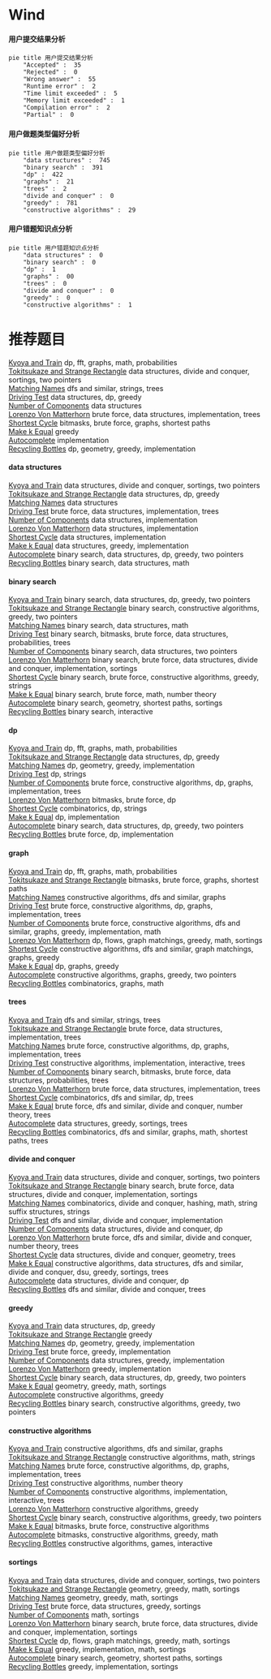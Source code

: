 # __Wind__
<!-- tabs:start -->
#### **用户提交结果分析**

```mermaid
pie title 用户提交结果分析
    "Accepted" :  35
    "Rejected" :  0
    "Wrong answer" :  55
    "Runtime error" :  2
    "Time limit exceeded" :  5
    "Memory limit exceeded" :  1
    "Compilation error" :  2
    "Partial" :  0
```
#### **用户做题类型偏好分析**

```mermaid
pie title 用户做题类型偏好分析
    "data structures" :  745
    "binary search" :  391
    "dp" :  422
    "graphs" :  21
    "trees" :  2
    "divide and conquer" :  0
    "greedy" :  781
    "constructive algorithms" :  29
```
#### **用户错题知识点分析**

```mermaid
pie title 用户错题知识点分析
    "data structures" :  0
    "binary search" :  0
    "dp" :  1
    "graphs" :  00
    "trees" :  0
    "divide and conquer" :  0
    "greedy" :  0
    "constructive algorithms" :  1
```
<!-- tabs:end -->
# 推荐题目
[Kyoya and Train](http://codeforces.com/problemset/problem/553/E)		dp,
                        fft,
                        graphs,
                        math,
                        probabilities		  
[Tokitsukaze and Strange Rectangle](https://codeforces.com/contest/1191/problem/F)		data structures,
                        divide and conquer,
                        sortings,
                        two pointers		  
[Matching Names](http://codeforces.com/problemset/problem/566/A)		dfs and similar,
                        strings,
                        trees		  
[Driving Test](http://codeforces.com/problemset/problem/845/D)		data structures,
                        dp,
                        greedy		  
[Number of Components](http://codeforces.com/problemset/problem/1270/H)		data structures		  
[Lorenzo Von Matterhorn](http://codeforces.com/problemset/problem/696/A)		brute force,
                        data structures,
                        implementation,
                        trees		  
[Shortest Cycle](https://codeforces.com/contest/1206/problem/D)		bitmasks,
                        brute force,
                        graphs,
                        shortest paths		  
[Make k Equal](http://codeforces.com/problemset/problem/1328/F)		greedy		  
[Autocomplete](http://codeforces.com/problemset/problem/53/A)		implementation		  
[Recycling Bottles](http://codeforces.com/problemset/problem/671/A)		dp,
                        geometry,
                        greedy,
                        implementation		  
<!-- tabs:start -->
#### **data structures**
[Kyoya and Train](https://codeforces.com/contest/1191/problem/F)		data structures,
                        divide and conquer,
                        sortings,
                        two pointers		  
[Tokitsukaze and Strange Rectangle](http://codeforces.com/problemset/problem/845/D)		data structures,
                        dp,
                        greedy		  
[Matching Names](http://codeforces.com/problemset/problem/1270/H)		data structures		  
[Driving Test](http://codeforces.com/problemset/problem/696/A)		brute force,
                        data structures,
                        implementation,
                        trees		  
[Number of Components](http://codeforces.com/problemset/problem/834/B)		data structures,
                        implementation		  
[Lorenzo Von Matterhorn](http://codeforces.com/problemset/problem/69/E)		data structures,
                        implementation		  
[Shortest Cycle](http://codeforces.com/problemset/problem/1208/E)		data structures,
                        implementation		  
[Make k Equal](http://codeforces.com/problemset/problem/1413/D)		data structures,
                        greedy,
                        implementation		  
[Autocomplete](http://codeforces.com/problemset/problem/1492/C)		binary search,
                        data structures,
                        dp,
                        greedy,
                        two pointers		  
[Recycling Bottles](http://codeforces.com/problemset/problem/1490/G)		binary search,
                        data structures,
                        math		  
#### **binary search**
[Kyoya and Train](http://codeforces.com/problemset/problem/1492/C)		binary search,
                        data structures,
                        dp,
                        greedy,
                        two pointers		  
[Tokitsukaze and Strange Rectangle](http://codeforces.com/problemset/problem/1463/D)		binary search,
                        constructive algorithms,
                        greedy,
                        two pointers		  
[Matching Names](http://codeforces.com/problemset/problem/1490/G)		binary search,
                        data structures,
                        math		  
[Driving Test](http://codeforces.com/problemset/problem/1479/D)		binary search,
                        bitmasks,
                        brute force,
                        data structures,
                        probabilities,
                        trees		  
[Number of Components](http://codeforces.com/problemset/problem/1436/E)		binary search,
                        data structures,
                        two pointers		  
[Lorenzo Von Matterhorn](http://codeforces.com/problemset/problem/1461/D)		binary search,
                        brute force,
                        data structures,
                        divide and conquer,
                        implementation,
                        sortings		  
[Shortest Cycle](http://codeforces.com/problemset/problem/1493/C)		binary search,
                        brute force,
                        constructive algorithms,
                        greedy,
                        strings		  
[Make k Equal](http://codeforces.com/problemset/problem/1487/D)		binary search,
                        brute force,
                        math,
                        number theory		  
[Autocomplete](http://codeforces.com/problemset/problem/1486/B)		binary search,
                        geometry,
                        shortest paths,
                        sortings		  
[Recycling Bottles](http://codeforces.com/problemset/problem/1486/C1)		binary search,
                        interactive		  
#### **dp**
[Kyoya and Train](http://codeforces.com/problemset/problem/553/E)		dp,
                        fft,
                        graphs,
                        math,
                        probabilities		  
[Tokitsukaze and Strange Rectangle](http://codeforces.com/problemset/problem/845/D)		data structures,
                        dp,
                        greedy		  
[Matching Names](http://codeforces.com/problemset/problem/671/A)		dp,
                        geometry,
                        greedy,
                        implementation		  
[Driving Test](http://codeforces.com/problemset/problem/1015/F)		dp,
                        strings		  
[Number of Components](http://codeforces.com/problemset/problem/1244/D)		brute force,
                        constructive algorithms,
                        dp,
                        graphs,
                        implementation,
                        trees		  
[Lorenzo Von Matterhorn](http://codeforces.com/problemset/problem/379/D)		bitmasks,
                        brute force,
                        dp		  
[Shortest Cycle](http://codeforces.com/problemset/problem/1426/F)		combinatorics,
                        dp,
                        strings		  
[Make k Equal](http://codeforces.com/problemset/problem/407/B)		dp,
                        implementation		  
[Autocomplete](http://codeforces.com/problemset/problem/1492/C)		binary search,
                        data structures,
                        dp,
                        greedy,
                        two pointers		  
[Recycling Bottles](https://codeforces.com/contest/1457/problem/C)		brute force,
                        dp,
                        implementation		  
#### **graph**
[Kyoya and Train](http://codeforces.com/problemset/problem/553/E)		dp,
                        fft,
                        graphs,
                        math,
                        probabilities		  
[Tokitsukaze and Strange Rectangle](https://codeforces.com/contest/1206/problem/D)		bitmasks,
                        brute force,
                        graphs,
                        shortest paths		  
[Matching Names](http://codeforces.com/problemset/problem/1217/D)		constructive algorithms,
                        dfs and similar,
                        graphs		  
[Driving Test](http://codeforces.com/problemset/problem/1244/D)		brute force,
                        constructive algorithms,
                        dp,
                        graphs,
                        implementation,
                        trees		  
[Number of Components](http://codeforces.com/problemset/problem/1487/C)		brute force,
                        constructive algorithms,
                        dfs and similar,
                        graphs,
                        greedy,
                        implementation,
                        math		  
[Lorenzo Von Matterhorn](http://codeforces.com/problemset/problem/1437/C)		dp,
                        flows,
                        graph matchings,
                        greedy,
                        math,
                        sortings		  
[Shortest Cycle](http://codeforces.com/problemset/problem/1470/D)		constructive algorithms,
                        dfs and similar,
                        graph matchings,
                        graphs,
                        greedy		  
[Make k Equal](http://codeforces.com/problemset/problem/1476/C)		dp,
                        graphs,
                        greedy		  
[Autocomplete](http://codeforces.com/problemset/problem/1304/D)		constructive algorithms,
                        graphs,
                        greedy,
                        two pointers		  
[Recycling Bottles](http://codeforces.com/problemset/problem/1475/C)		combinatorics,
                        graphs,
                        math		  
#### **trees**
[Kyoya and Train](http://codeforces.com/problemset/problem/566/A)		dfs and similar,
                        strings,
                        trees		  
[Tokitsukaze and Strange Rectangle](http://codeforces.com/problemset/problem/696/A)		brute force,
                        data structures,
                        implementation,
                        trees		  
[Matching Names](http://codeforces.com/problemset/problem/1244/D)		brute force,
                        constructive algorithms,
                        dp,
                        graphs,
                        implementation,
                        trees		  
[Driving Test](http://codeforces.com/problemset/problem/750/F)		constructive algorithms,
                        implementation,
                        interactive,
                        trees		  
[Number of Components](http://codeforces.com/problemset/problem/1479/D)		binary search,
                        bitmasks,
                        brute force,
                        data structures,
                        probabilities,
                        trees		  
[Lorenzo Von Matterhorn](http://codeforces.com/problemset/problem/1511/C)		brute force,
                        data structures,
                        implementation,
                        trees		  
[Shortest Cycle](http://codeforces.com/problemset/problem/1499/F)		combinatorics,
                        dfs and similar,
                        dp,
                        trees		  
[Make k Equal](http://codeforces.com/problemset/problem/1491/E)		brute force,
                        dfs and similar,
                        divide and conquer,
                        number theory,
                        trees		  
[Autocomplete](http://codeforces.com/problemset/problem/1466/D)		data structures,
                        greedy,
                        sortings,
                        trees		  
[Recycling Bottles](http://codeforces.com/problemset/problem/1495/D)		combinatorics,
                        dfs and similar,
                        graphs,
                        math,
                        shortest paths,
                        trees		  
#### **divide and conquer**
[Kyoya and Train](https://codeforces.com/contest/1191/problem/F)		data structures,
                        divide and conquer,
                        sortings,
                        two pointers		  
[Tokitsukaze and Strange Rectangle](http://codeforces.com/problemset/problem/1461/D)		binary search,
                        brute force,
                        data structures,
                        divide and conquer,
                        implementation,
                        sortings		  
[Matching Names](http://codeforces.com/problemset/problem/1466/G)		combinatorics,
                        divide and conquer,
                        hashing,
                        math,
                        string suffix structures,
                        strings		  
[Driving Test](http://codeforces.com/problemset/problem/1490/D)		dfs and similar,
                        divide and conquer,
                        implementation		  
[Number of Components](https://codeforces.com/contest/1483/problem/C)		data structures,
                        divide and conquer,
                        dp		  
[Lorenzo Von Matterhorn](http://codeforces.com/problemset/problem/1491/E)		brute force,
                        dfs and similar,
                        divide and conquer,
                        number theory,
                        trees		  
[Shortest Cycle](http://codeforces.com/problemset/problem/1303/G)		data structures,
                        divide and conquer,
                        geometry,
                        trees		  
[Make k Equal](http://codeforces.com/problemset/problem/1494/D)		constructive algorithms,
                        data structures,
                        dfs and similar,
                        divide and conquer,
                        dsu,
                        greedy,
                        sortings,
                        trees		  
[Autocomplete](http://codeforces.com/problemset/problem/1482/E)		data structures,
                        divide and conquer,
                        dp		  
[Recycling Bottles](http://codeforces.com/problemset/problem/566/C)		dfs and similar,
                        divide and conquer,
                        trees		  
#### **greedy**
[Kyoya and Train](http://codeforces.com/problemset/problem/845/D)		data structures,
                        dp,
                        greedy		  
[Tokitsukaze and Strange Rectangle](http://codeforces.com/problemset/problem/1328/F)		greedy		  
[Matching Names](http://codeforces.com/problemset/problem/671/A)		dp,
                        geometry,
                        greedy,
                        implementation		  
[Driving Test](http://codeforces.com/problemset/problem/815/A)		brute force,
                        greedy,
                        implementation		  
[Number of Components](http://codeforces.com/problemset/problem/1413/D)		data structures,
                        greedy,
                        implementation		  
[Lorenzo Von Matterhorn](http://codeforces.com/problemset/problem/1468/N)		greedy,
                        implementation		  
[Shortest Cycle](http://codeforces.com/problemset/problem/1492/C)		binary search,
                        data structures,
                        dp,
                        greedy,
                        two pointers		  
[Make k Equal](https://codeforces.com/contest/1496/problem/C)		geometry,
                        greedy,
                        math,
                        sortings		  
[Autocomplete](http://codeforces.com/problemset/problem/1493/A)		constructive algorithms,
                        greedy		  
[Recycling Bottles](http://codeforces.com/problemset/problem/1463/D)		binary search,
                        constructive algorithms,
                        greedy,
                        two pointers		  
#### **constructive algorithms**
[Kyoya and Train](http://codeforces.com/problemset/problem/1217/D)		constructive algorithms,
                        dfs and similar,
                        graphs		  
[Tokitsukaze and Strange Rectangle](https://codeforces.com/contest/1159/problem/D)		constructive algorithms,
                        math,
                        strings		  
[Matching Names](http://codeforces.com/problemset/problem/1244/D)		brute force,
                        constructive algorithms,
                        dp,
                        graphs,
                        implementation,
                        trees		  
[Driving Test](http://codeforces.com/problemset/problem/1174/C)		constructive algorithms,
                        number theory		  
[Number of Components](http://codeforces.com/problemset/problem/750/F)		constructive algorithms,
                        implementation,
                        interactive,
                        trees		  
[Lorenzo Von Matterhorn](http://codeforces.com/problemset/problem/1493/A)		constructive algorithms,
                        greedy		  
[Shortest Cycle](http://codeforces.com/problemset/problem/1463/D)		binary search,
                        constructive algorithms,
                        greedy,
                        two pointers		  
[Make k Equal](https://codeforces.com/contest/1456/problem/B)		bitmasks,
                        brute force,
                        constructive algorithms		  
[Autocomplete](http://codeforces.com/problemset/problem/1492/D)		bitmasks,
                        constructive algorithms,
                        greedy,
                        math		  
[Recycling Bottles](https://codeforces.com/contest/1504/problem/D)		constructive algorithms,
                        games,
                        interactive		  
#### **sortings**
[Kyoya and Train](https://codeforces.com/contest/1191/problem/F)		data structures,
                        divide and conquer,
                        sortings,
                        two pointers		  
[Tokitsukaze and Strange Rectangle](https://codeforces.com/contest/1496/problem/C)		geometry,
                        greedy,
                        math,
                        sortings		  
[Matching Names](http://codeforces.com/problemset/problem/1495/A)		geometry,
                        greedy,
                        math,
                        sortings		  
[Driving Test](http://codeforces.com/problemset/problem/1497/A)		brute force,
                        data structures,
                        greedy,
                        sortings		  
[Number of Components](http://codeforces.com/problemset/problem/1427/A)		math,
                        sortings		  
[Lorenzo Von Matterhorn](http://codeforces.com/problemset/problem/1461/D)		binary search,
                        brute force,
                        data structures,
                        divide and conquer,
                        implementation,
                        sortings		  
[Shortest Cycle](http://codeforces.com/problemset/problem/1437/C)		dp,
                        flows,
                        graph matchings,
                        greedy,
                        math,
                        sortings		  
[Make k Equal](http://codeforces.com/problemset/problem/1473/A)		greedy,
                        implementation,
                        math,
                        sortings		  
[Autocomplete](http://codeforces.com/problemset/problem/1486/B)		binary search,
                        geometry,
                        shortest paths,
                        sortings		  
[Recycling Bottles](http://codeforces.com/problemset/problem/1480/B)		greedy,
                        implementation,
                        sortings		  
<!-- tabs:end -->
